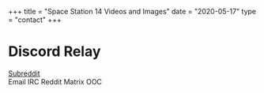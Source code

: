 +++
title = "Space Station 14 Videos and Images"
date = "2020-05-17"
type = "contact"
+++
# Discord Relay
<div><a href="https://reddit.com/r/ss14">Subreddit</a></div>
Email
IRC
Reddit
Matrix
OOC